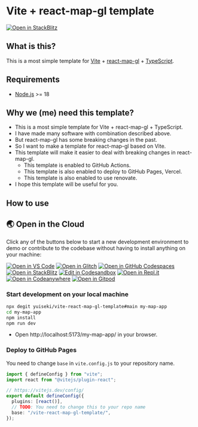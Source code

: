 # Vite + react-map-gl template

<a href="https://stackblitz.com/~/github/yuiseki/vite-react-map-gl-template?file=src%2App.tsx">
  <img
    alt="Open in StackBlitz"
    src="https://developer.stackblitz.com/img/open_in_stackblitz.svg"
  />
</a>

## What is this?

This is a most simple template for [Vite](https://vitejs.dev/) + [react-map-gl](https://visgl.github.io/react-map-gl/) + [TypeScript](https://www.typescriptlang.org/).

## Requirements

- [Node.js](https://nodejs.org/) >= 18

## Why we (me) need this template?

- This is a most simple template for Vite + react-map-gl + TypeScript.
- I have made many software with combination described above.
- But react-map-gl has some breaking changes in the past.
- So I want to make a template for react-map-gl based on Vite.
- This template will make it easier to deal with breaking changes in react-map-gl.
  - This template is enabled to GitHub Actions.
  - This template is also enabled to deploy to GitHub Pages, Vercel.
  - This template is also enabled to use renovate.
- I hope this template will be useful for you.

## How to use

## 🌏  Open in the Cloud 

Click any of the buttons below to start a new development environment to demo or contribute to the codebase without having to install anything on your machine:

[![Open in VS Code](https://img.shields.io/badge/Open%20in-VS%20Code-blue?logo=visualstudiocode)](https://vscode.dev/github/yuiseki/vite-react-map-gl-template)
[![Open in Glitch](https://img.shields.io/badge/Open%20in-Glitch-blue?logo=glitch)](https://glitch.com/edit/#!/import/github/yuiseki/vite-react-map-gl-template)
[![Open in GitHub Codespaces](https://github.com/codespaces/badge.svg)](https://codespaces.new/yuiseki/vite-react-map-gl-template)
[![Open in StackBlitz](https://developer.stackblitz.com/img/open_in_stackblitz.svg)](https://stackblitz.com/github/yuiseki/vite-react-map-gl-template)
[![Edit in Codesandbox](https://codesandbox.io/static/img/play-codesandbox.svg)](https://codesandbox.io/s/github/yuiseki/vite-react-map-gl-template)
[![Open in Repl.it](https://replit.com/badge/github/withastro/astro)](https://replit.com/github/yuiseki/vite-react-map-gl-template)
[![Open in Codeanywhere](https://codeanywhere.com/img/open-in-codeanywhere-btn.svg)](https://app.codeanywhere.com/#https://github.com/yuiseki/vite-react-map-gl-template)
[![Open in Gitpod](https://gitpod.io/button/open-in-gitpod.svg)](https://gitpod.io/#https://github.com/yuiseki/vite-react-map-gl-template)

### Start development on your local machine

```bash
npx degit yuiseki/vite-react-map-gl-template#main my-map-app
cd my-map-app
npm install
npm run dev
```

- Open http://localhost:5173/my-map-app/ in your browser.

### Deploy to GitHub Pages

You need to change `base` in `vite.config.js` to your repository name.

```ts
import { defineConfig } from "vite";
import react from "@vitejs/plugin-react";

// https://vitejs.dev/config/
export default defineConfig({
  plugins: [react()],
  // TODO: You need to change this to your repo name
  base: "/vite-react-map-gl-template/",
});
```
